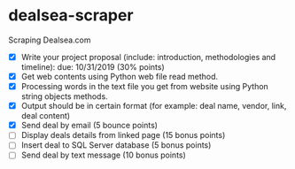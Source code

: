 # dealsea-scraper
Scraping Dealsea.com
- [x] Write your project proposal (include: introduction, methodologies and timeline): due: 10/31/2019 (30% points)
- [x] Get web contents using Python web file read method.
- [x] Processing words in the text file you get from website using Python string objects methods.
- [x] Output should be in certain format (for example: deal name, vendor, link, deal content)
- [x] Send deal by email (5 bounce points)
- [ ] Display deals details from linked page (15 bonus points)
- [ ] Insert deal to SQL Server database (5 bonus points)
- [ ] Send deal by text message (10 bonus  points)
